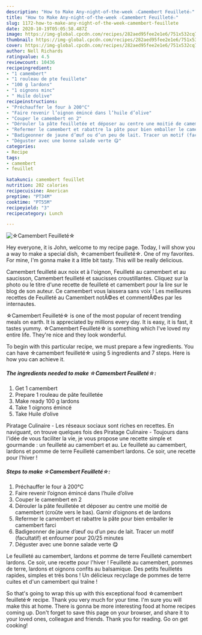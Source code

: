 ```yaml
---
description: "How to Make Any-night-of-the-week ☆Camembert Feuilleté☆"
title: "How to Make Any-night-of-the-week ☆Camembert Feuilleté☆"
slug: 1172-how-to-make-any-night-of-the-week-camembert-feuillete
date: 2020-10-19T05:05:58.487Z
image: https://img-global.cpcdn.com/recipes/282aed95fee2e1e6/751x532cq70/☆camembert-feuillete☆-photo-principale-de-la-recette.jpg
thumbnail: https://img-global.cpcdn.com/recipes/282aed95fee2e1e6/751x532cq70/☆camembert-feuillete☆-photo-principale-de-la-recette.jpg
cover: https://img-global.cpcdn.com/recipes/282aed95fee2e1e6/751x532cq70/☆camembert-feuillete☆-photo-principale-de-la-recette.jpg
author: Nell Richards
ratingvalue: 4.5
reviewcount: 10436
recipeingredient:
- "1 camembert"
- "1 rouleau de pte feuillete"
- "100 g lardons"
- "1 oignons minc"
- " Huile dolive"
recipeinstructions:
- "Préchauffer le four à 200°C"
- "Faire revenir l’oignon émincé dans l’huile d’olive"
- "Couper le camembert en 2"
- "Dérouler la pâte feuilletée et déposer au centre une moitié de camembert (croûte vers le bas). Garnir d’oignons et de lardons"
- "Refermer le camembert et rabattre la pâte pour bien emballer le camembert farci"
- "Badigeonner de jaune d’œuf ou d’un peu de lait. Tracer un motif (facultatif) et enfourner pour 20/25 minutes"
- "Déguster avec une bonne salade verte 😋"
categories:
- Recipe
tags:
- camembert
- feuillet

katakunci: camembert feuillet 
nutrition: 202 calories
recipecuisine: American
preptime: "PT34M"
cooktime: "PT55M"
recipeyield: "3"
recipecategory: Lunch

---
```



![☆Camembert Feuilleté☆](https://img-global.cpcdn.com/recipes/282aed95fee2e1e6/751x532cq70/☆camembert-feuillete☆-photo-principale-de-la-recette.jpg)

Hey everyone, it is John, welcome to my recipe page. Today, I will show you a way to make a special dish, ☆camembert feuilleté☆. One of my favorites. For mine, I'm gonna make it a little bit tasty. This will be really delicious.

Camembert feuilleté aux noix et à l&#39;oignon, Feuilleté au camembert et au saucisson, Camembert feuilleté et saucisses croustillantes. Cliquez sur la photo ou le titre d&#39;une recette de feuilleté et camembert pour la lire sur le blog de son auteur. Ce camembert vous laissera sans voix ! Les meilleures recettes de Feuilleté au Camembert notÃ©es et commentÃ©es par les internautes.

☆Camembert Feuilleté☆ is one of the most popular of recent trending meals on earth. It is appreciated by millions every day. It is easy, it is fast, it tastes yummy. ☆Camembert Feuilleté☆ is something which I've loved my entire life. They're nice and they look wonderful.


To begin with this particular recipe, we must prepare a few ingredients. You can have ☆camembert feuilleté☆ using 5 ingredients and 7 steps. Here is how you can achieve it.

<!--inarticleads1-->

##### The ingredients needed to make ☆Camembert Feuilleté☆:

1. Get 1 camembert
1. Prepare 1 rouleau de pâte feuilletée
1. Make ready 100 g lardons
1. Take 1 oignons émincé
1. Take  Huile d’olive


Piratage Culinaire - Les réseaux sociaux sont riches en recettes. En naviguant, on trouve quelques fois des Piratage Culinaire - Toujours dans l&#39;idée de vous faciliter la vie, je vous propose une recette simple et gourmande : un feuilleté au camembert et au. Le feuilleté au camembert, lardons et pomme de terre Feuilleté camembert lardons. Ce soir, une recette pour l&#39;hiver ! 

<!--inarticleads2-->

##### Steps to make ☆Camembert Feuilleté☆:

1. Préchauffer le four à 200°C
1. Faire revenir l’oignon émincé dans l’huile d’olive
1. Couper le camembert en 2
1. Dérouler la pâte feuilletée et déposer au centre une moitié de camembert (croûte vers le bas). Garnir d’oignons et de lardons
1. Refermer le camembert et rabattre la pâte pour bien emballer le camembert farci
1. Badigeonner de jaune d’œuf ou d’un peu de lait. Tracer un motif (facultatif) et enfourner pour 20/25 minutes
1. Déguster avec une bonne salade verte 😋


Le feuilleté au camembert, lardons et pomme de terre Feuilleté camembert lardons. Ce soir, une recette pour l&#39;hiver ! Feuilleté au camembert, pommes de terre, lardons et oignons confits au balsamique. Des petits feuilletés rapides, simples et très bons ! Un délicieux recyclage de pommes de terre cuites et d&#39;un camembert qui traîne ! 

So that's going to wrap this up with this exceptional food ☆camembert feuilleté☆ recipe. Thank you very much for your time. I'm sure you will make this at home. There is gonna be more interesting food at home recipes coming up. Don't forget to save this page on your browser, and share it to your loved ones, colleague and friends. Thank you for reading. Go on get cooking!
